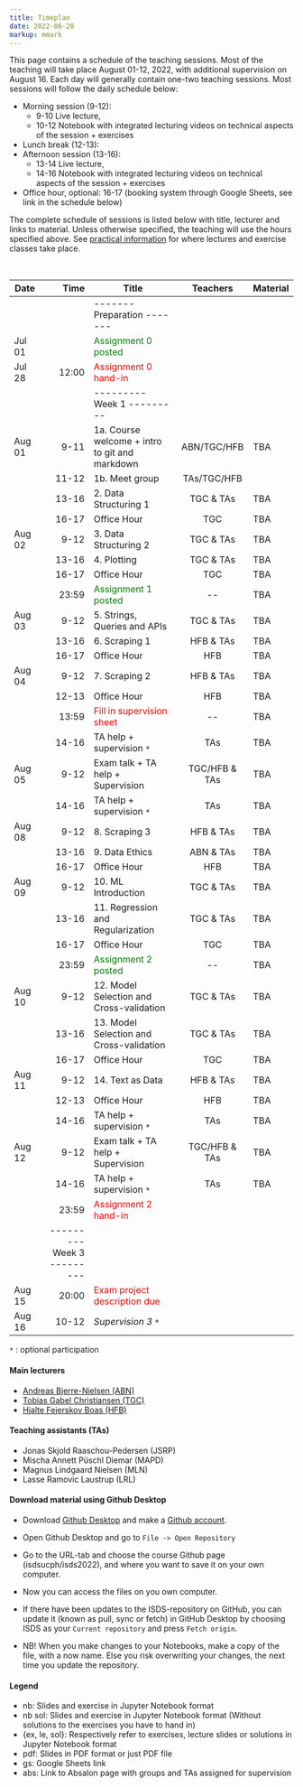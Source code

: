 ```yaml
---
title: Timeplan
date: 2022-06-20
markup: mmark
---
```


This page contains a schedule of the teaching sessions. Most of the teaching will take place August 01-12, 2022, with additional supervision on August 16. Each day will generally contain one-two teaching sessions. Most sessions will follow the daily schedule below:

- Morning session (9-12):
  - 9-10 Live lecture,
  - 10-12 Notebook with integrated lecturing videos on technical aspects of the session + exercises
- Lunch break (12-13):
- Afternoon session (13-16):
  - 13-14 Live lecture,
  - 14-16 Notebook with integrated lecturing videos on technical aspects of the session + exercises
- Office hour, optional: 16-17 (booking system through Google Sheets, see link in the schedule below)


The complete schedule of sessions is listed below with title, lecturer and links to material. Unless otherwise specified, the teaching will use the hours specified above. See [practical information](/isds2022/page/practical/) for where lectures and exercise classes take place. 

<br />

| Date   |                          Time | Title                                                 |   Teachers    | Material |
| ------ | ----------------------------: | ----------------------------------------------------- | :-----------: | :------- |
|        |                               | -------   Preparation  -------                        |               |          |
| Jul 01 |                               | <font color="green">Assignment 0 posted</font>        |               |          |
| Jul 28 |                         12:00 | <font color="red">Assignment 0 hand-in</font>         |               |          |
|        |                               | ---------   Week 1  ---------                         |               |          |
| Aug 01 |                          9-11 | 1a. Course welcome + intro to git and markdown        |  ABN/TGC/HFB  | TBA      |
|        |                         11-12 | 1b. Meet group                                        |  TAs/TGC/HFB  |          |
|        |                         13-16 | 2. Data Structuring 1                                 |   TGC & TAs   | TBA      |
|        |                         16-17 | Office Hour                                           |      TGC      | TBA      |
| Aug 02 |                          9-12 | 3. Data Structuring 2                                 |   TGC & TAs   | TBA      |
|        |                         13-16 | 4. Plotting                                           |   TGC & TAs   | TBA      |
|        |                         16-17 | Office Hour                                           |      TGC      | TBA      |
|        |                         23:59 | <font color="green">Assignment 1 posted</font>        |      --       | TBA      |
| Aug 03 |                          9-12 | 5. Strings, Queries and APIs                          |   TGC & TAs   | TBA      |
|        |                         13-16 | 6. Scraping 1                                         |   HFB & TAs   | TBA      |
|        |                         16-17 | Office Hour                                           |      HFB      | TBA      |
| Aug 04 |                          9-12 | 7. Scraping 2                                         |   HFB & TAs   | TBA      |
|        |                         12-13 | Office Hour                                           |      HFB      | TBA      |
|        |                         13:59 | <font color="red">Fill in supervision sheet</font>    |      --       | TBA      |
|        |                         14-16 | TA help + supervision `*`                             |      TAs      | TBA      |
| Aug 05 |                          9-12 | Exam talk + TA help  + Supervision                    | TGC/HFB & TAs | TBA      |
|        |                         14-16 | TA help + supervision `*`                             |      TAs      | TBA      |
| Aug 08 |                          9-12 | 8. Scraping 3                                         |   HFB & TAs   | TBA      |
|        |                         13-16 | 9. Data Ethics                                        |   ABN & TAs   | TBA      |
|        |                         16-17 | Office Hour                                           |      HFB      | TBA      |
| Aug 09 |                          9-12 | 10. ML Introduction                                   |   TGC & TAs   | TBA      |
|        |                         13-16 | 11. Regression and Regularization                     |   TGC & TAs   | TBA      |
|        |                         16-17 | Office Hour                                           |      TGC      | TBA      |
|        |                         23:59 | <font color="green">Assignment 2 posted</font>        |      --       | TBA      |
| Aug 10 |                          9-12 | 12. Model Selection and Cross-validation              |   TGC & TAs   | TBA      |
|        |                         13-16 | 13. Model Selection and Cross-validation              |   TGC & TAs   | TBA      |
|        |                         16-17 | Office Hour                                           |      TGC      | TBA      |
| Aug 11 |                          9-12 | 14. Text as Data                                      |   HFB & TAs    | TBA      |
|        |                         12-13 | Office Hour                                           |      HFB       | TBA      |
|        |                         14-16 | TA help + supervision `*`                             |      TAs      | TBA      |
| Aug 12 |                          9-12 | Exam talk + TA help  + Supervision                    | TGC/HFB & TAs | TBA      |
|        |                         14-16 | TA help + supervision `*`                             |      TAs      | TBA      |
|        |                         23:59 | <font color="red">Assignment 2 hand-in</font>         |               |          |
|        | ---------   Week 3  --------- |                                                       |               |          |
| Aug 15 |                         20:00 | <font color="red">Exam project description due</font> |               |          |
| Aug 16 |                         10-12 | *Supervision 3* `*`                                   |               |          |
`*` : optional participation

#### Main lecturers
- [Andreas Bjerre-Nielsen (ABN)](https://abjer.github.io)
- [Tobias Gabel Christiansen (TGC)](https://forskning.ku.dk/soeg/result/?pure=da/persons/535076)
- [Hjalte Fejerskov Boas (HFB)](https://www.hjalteboas.com/)

#### Teaching assistants (TAs)
- Jonas Skjold Raaschou-Pedersen (JSRP)
- Mischa Annett Püschl Diemar (MAPD)
- Magnus Lindgaard Nielsen (MLN)
- Lasse Ramovic Laustrup (LRL)


#### Download material using Github Desktop
- Download [Github Desktop](https://desktop.github.com/) and make a [Github account](https://github.com/).

- Open Github Desktop and go to `File -> Open Repository`

- Go to the URL-tab and choose the course Github page (isdsucph/isds2022), and where you want to save it on your own computer.

- Now you can access the files on you own computer.

- If there have been updates to the ISDS-repository on GitHub, you can update it (known as pull, sync or fetch) in GitHub Desktop by choosing ISDS as your `Current repository` and press `Fetch origin`.

- NB! When you make changes to your Notebooks, make a copy of the file, with a now name. Else you risk overwriting your changes, the next time you update the repository.

#### Legend
- nb: Slides and exercise in Jupyter Notebook format
- nb sol: Slides and exercise in Jupyter Notebook format (Without solutions to the exercises you have to hand in)
- {ex, le, sol}: Respectively refer to exercises, lecture slides or solutions in Jupyter Notebook format
- pdf: Slides in PDF format or just PDF file
- gs: Google Sheets link 
- abs: Link to Absalon page with groups and TAs assigned for supervision 